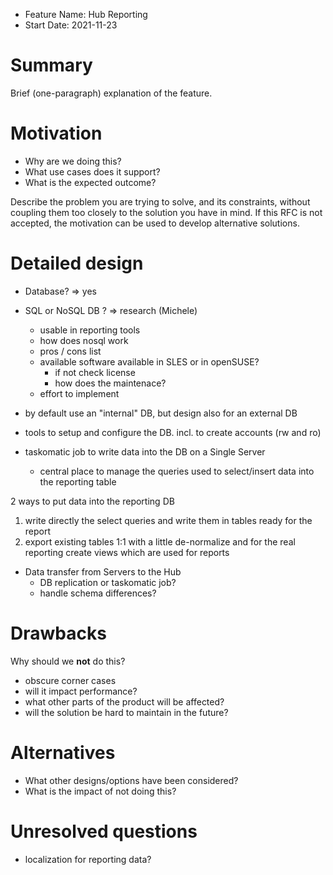 - Feature Name: Hub Reporting
- Start Date: 2021-11-23

# Summary
[summary]: #summary

Brief (one-paragraph) explanation of the feature.

# Motivation
[motivation]: #motivation

- Why are we doing this?
- What use cases does it support?
- What is the expected outcome?

Describe the problem you are trying to solve, and its constraints, without coupling them too closely to the solution you have in mind. If this RFC is not accepted, the motivation can be used to develop alternative solutions.


# Detailed design
[design]: #detailed-design


- Database? => yes
- SQL or NoSQL DB ? => research (Michele)
  * usable in reporting tools
  * how does nosql work
  * pros / cons list
  * available software available in SLES or in openSUSE?
    * if not check license
    * how does the maintenace?
  * effort to implement

- by default use an "internal" DB, but design also for an external DB
- tools to setup and configure the DB. incl. to create accounts (rw and ro)

- taskomatic job to write data into the DB on a Single Server
  - central place to manage the queries used to select/insert data into the reporting table



2 ways to put data into the reporting DB

1. write directly the select queries and write them in tables ready for the report
2. export existing tables 1:1 with a little de-normalize and for the real reporting create views which are used for reports


- Data transfer from Servers to the Hub
  - DB replication or taskomatic job?
  - handle schema differences?


# Drawbacks
[drawbacks]: #drawbacks

Why should we **not** do this?

  * obscure corner cases
  * will it impact performance?
  * what other parts of the product will be affected?
  * will the solution be hard to maintain in the future?

# Alternatives
[alternatives]: #alternatives

- What other designs/options have been considered?
- What is the impact of not doing this?

# Unresolved questions
[unresolved]: #unresolved-questions

- localization for reporting data?
